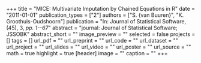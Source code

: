 +++
title = "MICE: Multivariate Imputation by Chained Equations in R"
date = "2011-01-01"
publication_types = ["2"]
authors = ["S. {van Buuren}", "K. Groothuis-Oudshoorn"]
publication = "In: Journal of Statistical Software, (45), 3, _pp. 1--67_"
abstract = "journal: Journal of Statistical Software; JSSOBK"
abstract_short = ""
image_preview = ""
selected = false
projects = []
tags = []
url_pdf = ""
url_preprint = ""
url_code = ""
url_dataset = ""
url_project = ""
url_slides = ""
url_video = ""
url_poster = ""
url_source = ""
math = true
highlight = true
[header]
image = ""
caption = ""
+++
